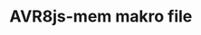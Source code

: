<!--
author:   Fabian Bär

email:    Fabian.Baer@student.tu-freiberg.de

version:  0.0.1

comment:  Kein Kommentar!

script: https://fjangfaragesh.github.io/AVR8js-mem/dist/index.js
script: https://fjangfaragesh.github.io/AVR8js-mem/customfunctions.js
script: https://fjangfaragesh.github.io/AVR8js-mem/compileandrun.js

@AVR8jsMem.sketch

<script type="text/javascript">
    alert("dad makro geht hoffentlich");
    console.log(`@input`,`@1`, isNaN(`@2`) ? 1000000 : `@2`*1, isNaN(`@3`) ? 0 : `@3`*1);
    compileAndRun(`@input`,`@1`, isNaN(`@2`) ? 1000000 : `@3`*1, isNaN(`@3`) ? 0 : `@3`*1);
</script>

@end

-->

# AVR8js-mem makro file
